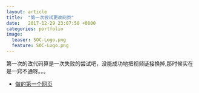 ```yaml
---
layout: article
title:  "第一次尝试更改网页"
date:   2017-12-29 23:07:50 +0800
categories: portfolio
image:
  teaser: SOC-Logo.png
  feature: SOC-Logo.png
---
```


第一次的改代码算是一次失败的尝试吧，没能成功地把视频链接换掉,那时候实在是一窍不通呀。。。

- [做的第一个网页](https://Chenyunshi2017.github.io/portfolio/ch1/index.html)